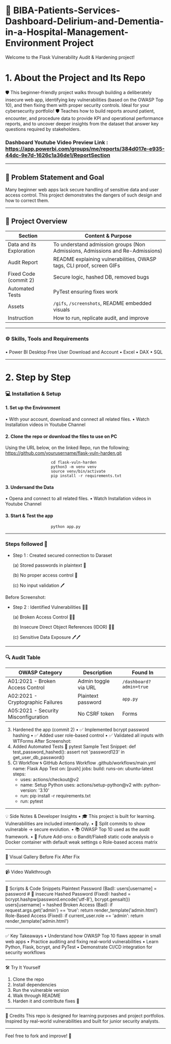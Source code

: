 # 


# 🔐 BIBA-Patients-Services-Dashboard-Delirium-and-Dementia-in-a-Hospital-Management-Environment Project
Welcome to the Flask Vulnerability Audit & Hardening project! 

# 1. About the Project and Its Repo
🛡️ This beginner-friendly project walks through building a deliberately insecure web app, identifying key vulnerabilities (based on the OWASP Top 10), and then fixing them with proper security controls. Ideal for your cybersecurity portfolio!
🛡️ Teaches how to build reports around patient, encounter, and procedure data to provide KPI and operational performance reports, and to uncover deeper insights from the dataset that answer key questions required by stakeholders.




### Dashboard Youtube Video Preview Link : https://app.powerbi.com/groups/me/reports/384d017e-e935-44dc-9e7d-1626c1a36de1/ReportSection
________________________________________
## 🎯 Problem Statement and Goal
Many beginner web apps lack secure handling of sensitive data and user access control. This project demonstrates the dangers of such design and how to correct them.
 
________________________________________

## 📌 Project Overview

| **Section**                    | **Content & Purpose**                                                                 |
|-------------------------------|------------------------------------------------------------------------------ |
| Data and its Exploration      | To understand admission groups (Non Admissions, Admissions and Re-Admissions) |
| Audit Report                  | README explaining vulnerabilities, OWASP tags, CLI proof, screen GIFs       |
| Fixed Code (commit 2)         | Secure logic, hashed DB, removed bugs                                       |
| Automated Tests               | PyTest ensuring fixes work                                                  |
| Assets                        | `/gifs`, `/screenshots`, README embedded visuals                            |
| Instruction                   | How to run, replicate audit, and improve                                    |


________________________________________


### ⚙️ Skills, Tools and Requirements
###
•	Power BI Desktop Free User Download and Account
•	Excel
•	DAX
•	SQL
________________________________________

# 2. Step by Step
### 💻 Installation & Setup	
#### 1. Set up the Environment	
•	With your account, download and connect all related files.
•	Watch Installation videos in Youtube Channel




#### 2. Clone the repo or download the files to use on PC	
Using the URL below, on the linked Repo, run the following;
https://github.com/yourusername/flask-vuln-harden.git

						cd flask-vuln-harden
						python3 -m venv venv
						source venv/bin/activate
						pip install -r requirements.txt

            
#### 3. Undersand the Data
•	Opena and connect to all related files.
•	Watch Installation videos in Youtube Channel




#### 3. Start & Test  the app
						python app.py
________________________________________
 
### Steps followed 🧪

- Step 1 : Created secured connection to Daraset
  
  (a) Stored passwords in plaintext 🧨
  
  (b) No proper access control 🚪
  
  (c) No input validation 🖊️
  
Before Screenshot: 


- Step 2 : Identified Vulnerabilities 🕵️‍♀️
  
  (a) Broken Access Control 🧨🧨
  
  (b) Insecure Direct Object References (IDOR) 🚪🚪
  
  (c) Sensitive Data Exposure 🖊️🖊️

	



________________________________________
### 🔍 Audit Table

| **OWASP Category**                       | **Description**         | **Found In**              |
|------------------------------------------|--------------------------|----------------------------|
| A01:2021 - Broken Access Control         | Admin toggle via URL     | `/dashboard?admin=true`   |
| A02:2021 - Cryptographic Failures        | Plaintext password       | `app.py`                   |
| A05:2021 - Security Misconfiguration     | No CSRF token            | Forms                      |




3. Hardened the app (commit 2)
•	✅ Implemented bcrypt password hashing
•	✅ Added user role-based control
•	✅ Validated all inputs with WTForms
After Screenshot: 
4. Added Automated Tests 🧪
pytest
Sample Test Snippet:
def test_password_hashed():
    assert not 'password123' in get_user_db_password()
5. CI Workflow 🌀
GitHub Actions Workflow .github/workflows/main.yml
name: Flask App Test
on: [push]
jobs:
  build:
    runs-on: ubuntu-latest
    steps:
      - uses: actions/checkout@v2
      - name: Setup Python
        uses: actions/setup-python@v2
        with:
          python-version: '3.10'
      - run: pip install -r requirements.txt
      - run: pytest
________________________________________
💡 Side Notes & Developer Insights
•	🎓 This project is built for learning. Vulnerabilities are included intentionally.
•	🔁 Split commits to show vulnerable → secure evolution.
•	📚 OWASP Top 10 used as the audit framework.
•	🧰 Future Add-ons:
o	Bandit/Flake8 static code analysis
o	Docker container with default weak settings
o	Role-based access matrix
________________________________________
📸 Visual Gallery
Before Fix	After Fix
	
	
________________________________________
📹 Video Walkthrough
________________________________________
📜 Scripts & Code Snippets
Plaintext Password (Bad):
users[username] = password  # 😬 insecure
Hashed Password (Fixed):
hashed = bcrypt.hashpw(password.encode('utf-8'), bcrypt.gensalt())
users[username] = hashed
Broken Access (Bad):
if request.args.get('admin') == 'true':
    return render_template('admin.html')
Role-Based Access (Fixed):
if current_user.role == 'admin':
    return render_template('admin.html')
________________________________________
✅ Key Takeaways
•	Understand how OWASP Top 10 flaws appear in small web apps
•	Practice auditing and fixing real-world vulnerabilities
•	Learn Python, Flask, bcrypt, and PyTest
•	Demonstrate CI/CD integration for security workflows
________________________________________
🛠️ Try It Yourself
1.	Clone the repo
2.	Install dependencies
3.	Run the vulnerable version
4.	Walk through README
5.	Harden it and contribute fixes 🎉
________________________________________
👏 Credits
This repo is designed for learning purposes and project portfolios. Inspired by real-world vulnerabilities and built for junior security analysts.
________________________________________
Feel free to fork and improve! 💪

